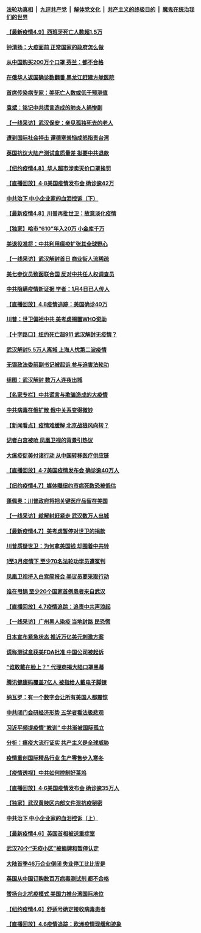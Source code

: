 ####  [法轮功真相](../../../../basic/blob/master/README.md?t=04092130) &nbsp;|&nbsp; [九评共产党](../../../../9ping.md/blob/master/README.md?t=04092130) &nbsp;|&nbsp; [解体党文化](../../../../jtdwh.md/blob/master/README.md?t=04092130)  &nbsp;|&nbsp; [共产主义的终极目的](../../../../gczydzjmd.md/blob/master/README.md?t=04092130) &nbsp;|&nbsp; [魔鬼在统治我们的世界](../../../../mgztzwmdsj.md/blob/master/README.md?t=04092130) 

#### [【最新疫情4.9】西班牙死亡人数超1.5万](../pages/nf4514/n12015607.md?t=04092130) 

#### [钟清扬：大疫面前 正常国家的政府怎么做](../pages/nf4514/n12016354.md?t=04092130) 

#### [从中国购买200万个口罩 芬兰：都不合格](../pages/nf4514/n12015853.md?t=04092130) 

#### [在俄华人返国确诊数翻番 黑龙江赶建方舱医院](../pages/nf4514/n12016042.md?t=04092130) 

#### [首席传染病专家：美死亡人数或低于预测值](../pages/nf4514/n12015730.md?t=04092130) 

#### [袁斌：铭记中共谎言造成的肺炎人祸惨剧](../pages/nf4514/n12015632.md?t=04092130) 

#### [【一线采访】武汉保安：亲见孤独死去的老人](../pages/nf4514/n12015233.md?t=04092130) 

#### [遭到国际社会抨击 谭德塞羞恼成怒指责台湾](../pages/nf4514/n12015502.md?t=04092130) 

#### [英国抗议大陆产测试盒质量差 拟要中共退款](../pages/nf4514/n12015200.md?t=04092130) 

#### [【纽约疫情4.8】华人超市涉卖天价口罩挨罚](../pages/nf4514/n12013673.md?t=04092130) 

#### [【直播回放】4·8美国疫情发布会 确诊逾42万](../pages/nf4514/n12015065.md?t=04092130) 

#### [中共治下 中小企业家的血泪控诉（下）](../pages/nf4514/n12008579.md?t=04092130) 

#### [【最新疫情4.8】川普再批世卫：故意淡化疫情](../pages/nf4514/n12012172.md?t=04092130) 

#### [【独家】哈市“610”年入20万 小金库千万](../pages/nf4514/n12011886.md?t=04092130) 

#### [美退役准将：中共利用瘟疫扩张其全球野心](../pages/nf4514/n12014854.md?t=04092130) 

#### [【一线采访】武汉解封首日 商业街人流稀疏](../pages/nf4514/n12013770.md?t=04092130) 

#### [美七参议员致函联合国 反对中共任人权调查员](../pages/nf4514/n12013999.md?t=04092130) 

#### [中共隐瞒疫情新证据 学者：1月4日已人传人](../pages/nf4514/n12013573.md?t=04092130) 

#### [【直播回放】4.8疫情追踪：美国确诊40万](../pages/nf4514/n12013741.md?t=04092130) 

#### [川普：世卫偏袒中共 美考虑搁置WHO资助](../pages/nf4514/n12013697.md?t=04092130) 

#### [【十字路口】纽约死亡超911 武汉解封无疫情？](../pages/nf4514/n12012504.md?t=04092130) 

#### [武汉解封5.5万人离城 上海人忧第二波疫情](../pages/nf4514/n12012751.md?t=04092130) 

#### [无锡政法委前副书记被起诉 参与迫害法轮功](../pages/nf4514/n12012872.md?t=04092130) 

#### [组图：武汉解封 数万人连夜出城](../pages/nf4514/n12012777.md?t=04092130) 

#### [【名家专栏】中共谎言与欺骗造成的大疫情](../pages/nf4514/n12012348.md?t=04092130) 

#### [中共病毒在俄扩散 俄中关系变得微妙](../pages/nf4514/n12007754.md?t=04092130) 

#### [【新闻看点】疫情难缓解 北京战狼风向转？](../pages/nf4514/n12011735.md?t=04092130) 

#### [记者白宫被呛 凤凰卫视的背景引热议](../pages/nf4514/n12012190.md?t=04092130) 

#### [大瘟疫促美付诸行动 从中国转移医疗供应链](../pages/nf4514/n12011949.md?t=04092130) 

#### [【直播回放】4·7美国疫情发布会 确诊逾40万人](../pages/nf4514/n12012057.md?t=04092130) 

#### [【纽约疫情4.7】媒体曝纽约市病死数恐被低估](../pages/nf4514/n12010666.md?t=04092130) 

#### [蓬佩奥：川普政府将把关键医疗品留在美国](../pages/nf4514/n12011957.md?t=04092130) 

#### [【一线采访】趁解封赶紧走 武汉数万人出城](../pages/nf4514/n12011929.md?t=04092130) 

#### [【最新疫情4.7】美考虑暂停对世卫的捐款](../pages/nf4514/n12009114.md?t=04092130) 

#### [川普质疑世卫：为何拿美国钱 却围着中共转](../pages/nf4514/n12011490.md?t=04092130) 

#### [1至3月疫情下 至少70名法轮功学员遭冤判](../pages/nf4514/n12010703.md?t=04092130) 

#### [凤凰卫视挤入白宫简报会 美议员要采取行动](../pages/nf4514/n12010996.md?t=04092130) 

#### [谁在甩锅 至少20个国家首例患者来自武汉](../pages/nf4514/n12010598.md?t=04092130) 

#### [【直播回放】4.7疫情追踪：追责中共声浪起](../pages/nf4514/n12010726.md?t=04092130) 

#### [【一线采访】广州黑人染疫 当地封路 民恐慌](../pages/nf4514/n12010434.md?t=04092130) 

#### [日本宣布紧急状态 推近万亿美元刺激方案](../pages/nf4514/n12010565.md?t=04092130) 

#### [谎称测试盒获美FDA批准 中国公司被起诉](../pages/nf4514/n12009468.md?t=04092130) 

#### [“谁敢戴在脸上？” 代理商揭大陆口罩黑幕](../pages/nf4514/n12009729.md?t=04092130) 

#### [腾讯健康码覆盖7亿人 被指给人戴电子脚镣](../pages/nf4514/n12009595.md?t=04092130) 

#### [纳瓦罗：有一个数字会让所有美国人都震惊](../pages/nf4514/n12009361.md?t=04092130) 

#### [中共闭门会研经济形势 五学者看法极悲观](../pages/nf4514/n12009449.md?t=04092130) 

#### [习近平频提疫情“教训” 中共渐被国际孤立](../pages/nf4514/n12005426.md?t=04092130) 

#### [分析：瘟疫大流行证实 共产主义是全球威胁](../pages/nf4514/n12008511.md?t=04092130) 

#### [疫情重创国际精品行业 生产零售步入寒冬](../pages/nf4514/n12009154.md?t=04092130) 

#### [【疫情透视】中共如何控制好莱坞](../pages/nf4514/n12008365.md?t=04092130) 

#### [【直播回放】4·6美国疫情发布会 确诊逾35万人](../pages/nf4514/n12008613.md?t=04092130) 

#### [【独家】武汉黄陂区内部文件泄抗疫秘密](../pages/nf4514/n12001857.md?t=04092130) 

#### [中共治下 中小企业家的血泪控诉（上）](../pages/nf4514/n12008478.md?t=04092130) 

#### [【最新疫情4.6】英国首相被送重症室](../pages/nf4514/n12005501.md?t=04092130) 

#### [武汉70个“无疫小区”被摘牌和暂停认定](../pages/nf4514/n12008458.md?t=04092130) 

#### [大陆首季46万企业倒闭 失业停工比比皆是](../pages/nf4514/n12008302.md?t=04092130) 

#### [英国从中国订购数百万病毒测试剂 都不合格](../pages/nf4514/n12008221.md?t=04092130) 

#### [赞扬台北抗疫模式 美国力推台湾国际地位](../pages/nf4514/n12007950.md?t=04092130) 

#### [【纽约疫情4.6】舒适号确定接收病毒患者](../pages/nf4514/n12004871.md?t=04092130) 

#### [【直播回放】4.6疫情追踪：欧洲疫情现缓和迹象](../pages/nf4514/n12007298.md?t=04092130) 

